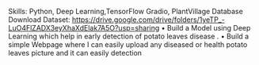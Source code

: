 Skills: Python, Deep Learning,TensorFlow Gradio, PlantVillage Database
Download Dataset: https://drive.google.com/drive/folders/1yeTP_-LuO4FlZADX3eyXhaXdElak7A5O?usp=sharing
• Build a Model using Deep Learning which help in early detection of potato leaves disease .
• Build a simple Webpage where I can easily upload any diseased or health potato leaves
picture and it can easily detection
